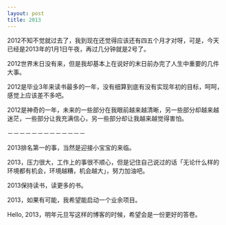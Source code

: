 ```yaml
---
layout: post
title: 2013
---
```

2012不知不觉就过去了，我到现在还觉得应该还有四五个月才对呀，可是，今天已经是2013年的1月1日午夜，再过几分钟就是2号了。

2012世界末日没有来，但是我却基本上在说好的末日前办完了人生中重要的几件大事。

2012是毕业3年来读书最多的一年，没有细算到底有没有实现年初的目标，呵呵，感觉上应该差不多吧。

2012是神奇的一年，未来的一些部分在我眼前越来越清晰，另一些部分却越来越迷茫，一些部分让我充满信心，另一些部分却让我越来越觉得害怕。

－－－－－－－－－－－－－

2013排名第一的事，当然是迎接小宝宝的来临。

2013，压力很大，工作上的事很不顺心，但是记住自己说过的话「无论什么样的环境都有机会，环境越糟，机会越大」，努力加油吧。

2013保持读书，读更多的书。

2013，如果有可能，我希望能启动一个业余项目。

Hello, 2013，明年元旦写这样的博客的时候，希望会是一份更好的答卷。